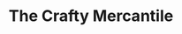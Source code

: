 ---
title: "The Crafty Mercantile"
url: /cottage-grove/the-crafty-mercantile/
shop: Gebrauchtwaren
---